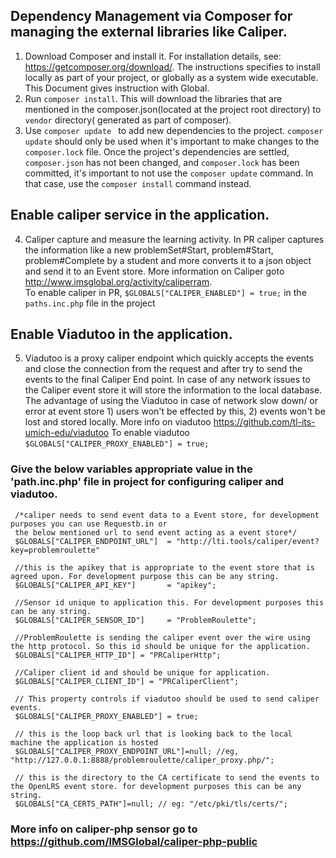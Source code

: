 ## Dependency Management via Composer for managing the external libraries like Caliper.

1. Download Composer and install it. For installation details, see: https://getcomposer.org/download/. 
   The instructions specifies to install locally as part of your project, or globally as a system wide executable. 
   This Document gives instruction with Global.
2. Run `composer install`. This will download the libraries that are mentioned in the composer.json(located at
   the project root directory) to  `vendor` directory( generated as part of composer).
3. Use `composer update ` to add new dependencies to the project. `composer update` should only be used when it's important to make changes to the `composer.lock` file. 
   Once the project's dependencies are settled, `composer.json` has not been changed, and `composer.lock` has been committed, it's important to not use the `composer update` command. 
   In that case, use the `composer install` command instead.

##  Enable caliper service in the application.

4.  Caliper capture and measure the learning activity. In PR caliper captures the information like a new problemSet#Start, problem#Start, problem#Complete by a student and more converts it to a  json object and send 
    it to an Event store. More information on Caliper goto http://www.imsglobal.org/activity/caliperram.    
    To enable caliper in PR, 
   `$GLOBALS["CALIPER_ENABLED"] = true;` in the `paths.inc.php` file in the project
   
##  Enable Viadutoo in the application.

5.  Viadutoo is a proxy caliper endpoint which quickly accepts the events and close the connection from the request and after try to send the events to the
    final Caliper End point. In case of any network issues to the Caliper event store it will store the information to the local database. The advantage of using the Viadutoo 
    in case of network slow down/ or error at event store 1) users won't be effected by this, 2) events won't be lost and stored locally. More info on viadutoo https://github.com/tl-its-umich-edu/viadutoo
    To enable viadutoo `$GLOBALS["CALIPER_PROXY_ENABLED"] = true;` 

### Give the below variables appropriate value in the 'path.inc.php' file in project for configuring caliper and viadutoo.


     /*caliper needs to send event data to a Event store, for development purposes you can use Requestb.in or 
     the below mentioned url to send event acting as a event store*/
     $GLOBALS["CALIPER_ENDPOINT_URL"]  = "http://lti.tools/caliper/event?key=problemroulette"

     //this is the apikey that is appropriate to the event store that is agreed upon. For development purpose this can be any string. 
     $GLOBALS["CALIPER_API_KEY"]       = "apikey";
        
     //Sensor id unique to application this. For development purposes this can be any string.
     $GLOBALS["CALIPER_SENSOR_ID"]     = "ProblemRoulette";
     
     //ProblemRoulette is sending the caliper event over the wire using the http protocol. So this id should be unique for the application.
     $GLOBALS["CALIPER_HTTP_ID"] = "PRCaliperHttp";
     
     //Caliper client id and should be unique for application. 
     $GLOBALS["CALIPER_CLIENT_ID"] = "PRCaliperClient";
     
     // This property controls if viadutoo should be used to send caliper events.
     $GLOBALS["CALIPER_PROXY_ENABLED"] = true;
     
     // this is the loop back url that is looking back to the local machine the application is hosted
     $GLOBALS["CALIPER_PROXY_ENDPOINT_URL"]=null; //eg, "http://127.0.0.1:8888/problemroulette/caliper_proxy.php/";
     
     // this is the directory to the CA certificate to send the events to the OpenLRS event store. for development purposes this can be any string. 
     $GLOBALS["CA_CERTS_PATH"]=null; // eg: "/etc/pki/tls/certs/";
  
### More info on caliper-php sensor go to https://github.com/IMSGlobal/caliper-php-public   

